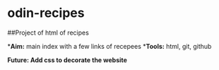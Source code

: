# odin-recipes
##Project of html of recipes

*__Aim:__ main index with a few links of recepees
*__Tools:__ html, git, github

__Future: Add css to decorate the website__
